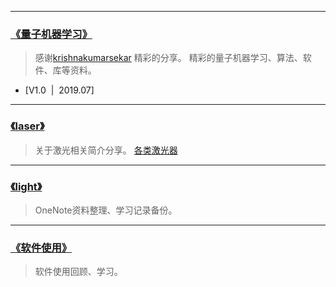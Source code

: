 
---
### [《量子机器学习》](quantum-machine-learning.md)  
> 感谢[krishnakumarsekar](https://github.com/krishnakumarsekar/awesome-quantum-machine-learning) 精彩的分享。
> 精彩的量子机器学习、算法、软件、库等资料。
- [V1.0 &nbsp;|&nbsp; 2019.07]  

---
### [《laser》](laser.md) 
> 关于激光相关简介分享。
> [各类激光器 ](lasers.md)

---
### [《light》](light.md) 
> OneNote资料整理、学习记录备份。

---
### [《软件使用》](soft.md) 
> 软件使用回顾、学习。
